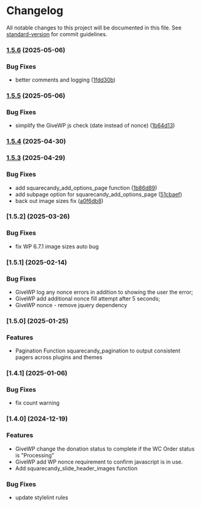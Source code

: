 # Changelog

All notable changes to this project will be documented in this file. See [standard-version](https://github.com/conventional-changelog/standard-version) for commit guidelines.

### [1.5.6](https://github.com/squarecandy/squarecandy-common/compare/v1.5.5...v1.5.6) (2025-05-06)


### Bug Fixes

* better comments and logging ([1fdd30b](https://github.com/squarecandy/squarecandy-common/commit/1fdd30b38e162cdc41a61876f95a6e53e0cdfc9b))

### [1.5.5](https://github.com/squarecandy/squarecandy-common/compare/v1.5.4...v1.5.5) (2025-05-06)


### Bug Fixes

* simplify the GiveWP js check (date instead of nonce) ([1b64d13](https://github.com/squarecandy/squarecandy-common/commit/1b64d13ed150a12ea6781f11f8ac71b62956100d))

### [1.5.4](https://github.com/squarecandy/squarecandy-common/compare/v1.5.3...v1.5.4) (2025-04-30)

### [1.5.3](https://github.com/squarecandy/squarecandy-common/compare/v1.5.2...v1.5.3) (2025-04-29)


### Bug Fixes

* add squarecandy_add_options_page function ([1b86d89](https://github.com/squarecandy/squarecandy-common/commit/1b86d893b754a953b9653c72df93ee2ed97f330d))
* add subpage option for squarecandy_add_options_page ([51cbaef](https://github.com/squarecandy/squarecandy-common/commit/51cbaef82b6a223be0a1bcca2dc326e302fd1998))
* back out image sizes fix ([a0f6db8](https://github.com/squarecandy/squarecandy-common/commit/a0f6db8f4cf48695b1c3624155e16f366735f369))

### [1.5.2] (2025-03-26)

### Bug Fixes

* fix WP 6.7.1 image sizes auto bug

### [1.5.1] (2025-02-14)

### Bug Fixes

* GiveWP log any nonce errors in addition to showing the user the error;
* GiveWP add additional nonce fill attempt after 5 seconds;
* GiveWP nonce - remove jquery dependency

### [1.5.0] (2025-01-25)

### Features

* Pagination Function squarecandy_pagination to output consistent pagers across plugins and themes

### [1.4.1] (2025-01-06)

### Bug Fixes

* fix count warning

### [1.4.0] (2024-12-19)

### Features

* GiveWP change the donation status to complete if the WC Order status is "Processing"
* GiveWP add WP nonce requirement to confirm javascript is in use.
* Add squarecandy_slide_header_images function

### Bug Fixes

* update stylelint rules
